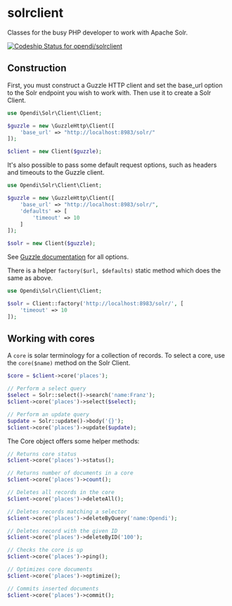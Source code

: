 solrclient
==========

Classes for the busy PHP developer to work with Apache Solr.

[ ![Codeship Status for opendi/solrclient](https://codeship.com/projects/d48f8a90-4e5a-0132-5b16-220cbe717b80/status)](https://codeship.com/projects/47655)

Construction
------------

First, you must construct a Guzzle HTTP client and set the base_url option to
the Solr endpoint you wish to work with. Then use it to create a Solr Client.

```php
use Opendi\Solr\Client\Client;

$guzzle = new \GuzzleHttp\Client([
    'base_url' => "http://localhost:8983/solr/"
]);

$client = new Client($guzzle);
```

It's also possible to pass some default request options, such as headers and
timeouts to the Guzzle client.

```php
use Opendi\Solr\Client\Client;

$guzzle = new \GuzzleHttp\Client([
    'base_url' => "http://localhost:8983/solr/",
    'defaults' => [
        'timeout' => 10
    ]
]);

$solr = new Client($guzzle);
```

See [Guzzle documentation](http://docs.guzzlephp.org/) for all options.

There is a helper `factory($url, $defaults)` static method which does the same
as above.

```php
use Opendi\Solr\Client\Client;

$solr = Client::factory('http://localhost:8983/solr/', [
    'timeout' => 10
]);
```

Working with cores
------------------

A `core` is solar terminology for a collection of records. To select a core, use
the `core($name)` method on the Solr Client.

```php
$core = $client->core('places');

// Perform a select query
$select = Solr::select()->search('name:Franz');
$client->core('places')->select($select);

// Perform an update query
$update = Solr::update()->body('{}');
$client->core('places')->update($update);
```

The Core object offers some helper methods:

```php
// Returns core status
$client->core('places')->status();

// Returns number of documents in a core
$client->core('places')->count();

// Deletes all records in the core
$client->core('places')->deleteAll();

// Deletes records matching a selector
$client->core('places')->deleteByQuery('name:Opendi');

// Deletes record with the given ID
$client->core('places')->deleteByID('100');

// Checks the core is up
$client->core('places')->ping();

// Optimizes core documents
$client->core('places')->optimize();

// Commits inserted documents
$client->core('places')->commit();
```
